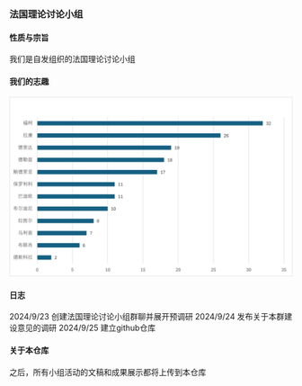 ### 法国理论讨论小组
#### 性质与宗旨
我们是自发组织的法国理论讨论小组
#### 我们的志趣
![志趣调研结果](https://github.com/AyWutiansui/French-Theory-Seminar/blob/main/%E5%BF%97%E8%B6%A3%E8%B0%83%E7%A0%94.png)
#### 日志
2024/9/23 创建法国理论讨论小组群聊并展开预调研
2024/9/24 发布关于本群建设意见的调研
2024/9/25 建立github仓库
#### 关于本仓库
之后，所有小组活动的文稿和成果展示都将上传到本仓库
